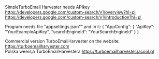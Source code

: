 SimpleTurboEmail Harvester needs APIkey
https://developers.google.com/custom-search/v1/overview?hl=pl
https://developers.google.com/custom-search/v1/introduction?hl=pl


Program needs file "appsettings.json"" and in it:
{
  "AppConfig": {
    "ApiKey": "YourExampleApiKey",
    "searchEngineId": "YourSearchEngineId"
  }
}



Commercial version TurboEmailHarvester on the website: https://turboemailharvester.com <br>
Polska weersja TurboEmailHarvestera https://turboemailharvester.jacool.pl